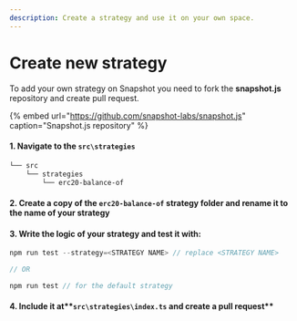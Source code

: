 ```yaml
---
description: Create a strategy and use it on your own space.
---
```


# Create new strategy

To add your own strategy on Snapshot you need to fork the **snapshot.js** repository and create pull request.

{% embed url="https://github.com/snapshot-labs/snapshot.js" caption="Snapshot.js repository" %}

#### 1. Navigate to the **`src\strategies`**

```bash
└── src
    └── strategies
        └── erc20-balance-of
```

#### 2. Create a copy of the **`erc20-balance-of`** strategy folder and rename it to the name of your strategy

#### 3. Write the logic of your strategy and test it with:

```javascript
npm run test --strategy=<STRATEGY NAME> // replace <STRATEGY NAME>

// OR

npm run test // for the default strategy
```

#### 4. Include it at**`src\strategies\index.ts` and create a pull request**



